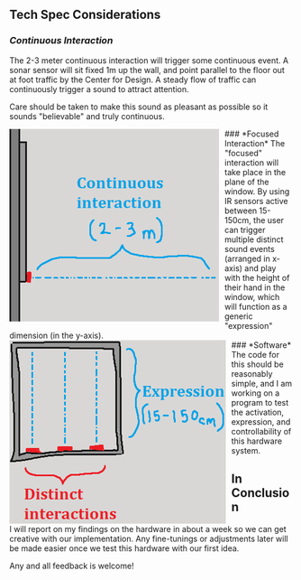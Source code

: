 ## __Tech Spec Considerations__

### *Continuous  Interaction*
The 2-3 meter continuous interaction will trigger some continuous event. A sonar sensor will sit fixed 1m up the wall, and point parallel to the floor out at foot traffic by the Center for Design. A steady flow of traffic can continuously trigger a sound to attract attention.

Care should be taken to make this sound as pleasant as possible so it sounds "believable" and truly continuous.
<div class="img-container">
 <img src="./horizontal.png"
     alt="Continuous interaction."
     style="float: left;
    margin-right: 10px;" />
</div>
### *Focused  Interaction*
The "focused" interaction will take place in the plane of the window. By using IR sensors active between 15-150cm, the user can trigger multiple distinct sound events (arranged in x-axis) and play with the height of their hand in the window, which will function as a generic "expression" dimension (in the y-axis).
<div class="img-container" 
    style="display: block;">
 <img src="./vertical.png"
     alt="Focused interaction."
     style="float: left;
    margin-right: 10px;" />
</div>
### *Software*
The code for this should be reasonably simple, and I am working on a program to test the activation, expression, and controllability of this hardware system. 

## __In Conclusion__
I will report on my findings on the hardware in about a week so we can get creative with our implementation. Any fine-tunings or adjustments later will be made easier once we test this hardware with our first idea.

Any and all feedback is welcome!
